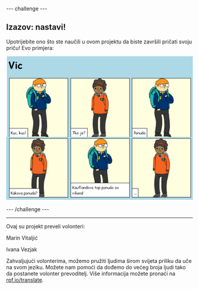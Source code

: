 --- challenge ---

## Izazov: nastavi!

Upotrijebite ono što ste naučili u ovom projektu da biste završili pričati svoju priču! Evo primjera:

![screenshot](images/story-final.png)

--- /challenge ---


***
Ovaj su projekt preveli volonteri:

Marin Vitaljić

Ivana Vezjak

Zahvaljujući volonterima, možemo pružiti ljudima širom svijeta priliku da uče na svom jeziku. Možete nam pomoći da dođemo do većeg broja ljudi tako da postanete volonter prevoditelj. Više informacija možete pronaći na [rpf.io/translate](https://rpf.io/translate).